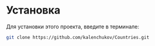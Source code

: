 # Установка
Для установки этого проекта, введите в терминале:
```bash
git clone https://github.com/kalenchukov/Countries.git
```

